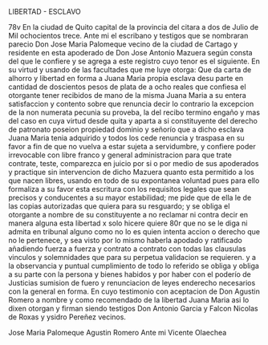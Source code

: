 LIBERTAD - ESCLAVO

78v En la ciudad de Quito capital de la provincia del citara a dos de Julio de Mil ochocientos trece. Ante mi el escribano y testigos que se nombraran parecio Don Jose Maria Palomeque vecino de la ciudad de Cartago y residente en esta apoderado de Don Jose Antonio Mazuera según consta del que le confiere y se agrega a este registro cuyo tenor es el siguiente. En su virtud y usando de las facultades que me luye otorga: Que da carta de alhorro y libertad en forma a Juana Maria propia esclava desu parte en cantidad de doscientos pesos de plata de a ocho reales que confiesa el otorgante tener recibidos de mano de la misma Juana Maria a su entera satisfaccion y contento sobre que renuncia decir lo contrario la excepcion de la non numerata pecunia su proveba, la del recibo termino engaño y mas del caso en cuya virtud desde quita y aparta a si constituyente del derecho de patronato poseion propiedad dominio y señorío que a dicho esclava Juana Maria tenia adquirido y todos los cede renuncia y traspasa en su favor a fin de que no vuelva a estar sujeta a servidumbre, y confiere poder irrevocable con libre franco y general administracion para que trate contrate, teste, comparezca en juicio por si o por medio de sus apoderados y practique sin intervencion de dicho Mazuera quanto esta permitido a los que nacen libres, usando en todo de su expontanea voluntad pues para ello formaliza a su favor esta escritura con los requisitos legales que sean precisos y conducentes a su mayor estabilidad; me pide que de ella le de las copias autorizadas que quiera para su resguardo; y se obliga el otorgante a nombre de su constituyente a no reclamar ni contra decir en manera alguna esta libertad x solo hicere quiere 80r que no se le diga ni admita en tribunal alguno como no lo es quien intenta accion o derecho que no le pertenece, y sea visto por lo mismo haberla apodado y ratificado añadiendo fuerza a fuerza y contrato a contrato con todas las clausulas vinculos y solemnidades que para su perpetua validacion se requieren. y a la observancia y puntual cumplimiento de todo lo referido se obliga y obliga a su parte con la persona y bienes habidos y por haber con el poderío de Justicias sumision de fuero y renunciacion de leyes enderecho necesarios con la general en forma. En cuyo testimonio con aceptacion de Don Agustin Romero a nombre y como recomendado de la libertad Juana Maria asi lo dixen otorgan y firman siendo testigos Don Antonio Garcia y Falcon Nicolas de Roxas y ysidro Pereñez vecinos.

Jose Maria Palomeque                      Agustin Romero
Ante mi Vicente Olaechea